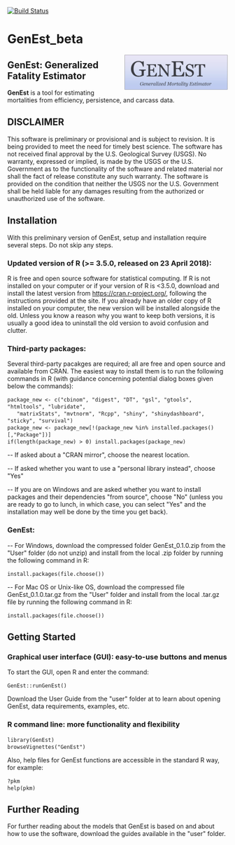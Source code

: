 [![Build Status](https://api.travis-ci.org/ddalthorp/GenEst.svg?branch=master)](https://travis-ci.org/ddalthorp/GenEst)
# GenEst_beta
<img src = 'inst/app/www/GenEst.png' height = '80' align="right" />

## GenEst: Generalized Fatality Estimator    

**GenEst** is a tool for estimating mortalities from efficiency, persistence,
and carcass data.

## DISCLAIMER

This software is preliminary or provisional and is subject to revision. It is being provided to meet the need for timely best science. The software has not received final approval by the U.S. Geological Survey (USGS). No warranty, expressed or implied, is made by the USGS or the U.S. Government as to the functionality of the software and related material nor shall the fact of release constitute any such warranty. The software is provided on the condition that neither the USGS nor the U.S. Government shall be held liable for any damages resulting from the authorized or unauthorized use of the software.

## Installation
With this preliminary version of GenEst, setup and installation require several steps. Do not skip any steps.

### Updated version of R (>= 3.5.0, released on 23 April 2018):
R is free and open source software for statistical computing. If R is not installed on your computer or if your version of R is <3.5.0, download and install the latest version from https://cran.r-project.org/, following the instructions provided at the site. If you already have an older copy of R installed on your computer, the new version will be installed alongside the old. Unless you know a reason why you want to keep both versions, it is usually a good idea to uninstall the old version to avoid confusion and clutter. 


### Third-party packages: 
Several third-party pacakges are required; all are free and open source and available from CRAN. The easiest way to install them is to run the following commands in R (with guidance concerning potential dialog boxes given below the commands):

```
package_new <- c("cbinom", "digest", "DT", "gsl", "gtools", "htmltools", "lubridate", 
   "matrixStats", "mvtnorm", "Rcpp", "shiny", "shinydashboard", "sticky", "survival")
package_new <- package_new[!(package_new %in% installed.packages()[,"Package"])] 
if(length(package_new) > 0) install.packages(package_new)
```
-- If asked about a "CRAN mirror", choose the nearest location.

-- If asked whether you want to use a "personal library instead", choose "Yes"

-- If you are on Windows and are asked whether you want to install packages and their dependencies "from source", choose "No" (unless you are ready to go to lunch, in which case, you can select "Yes" and the installation may well be done by the time you get back).

### GenEst: 
-- For Windows, download the compressed folder GenEst_0.1.0.zip from the "User" folder (do not unzip) and install from the local .zip folder by running the following command in R:
```
install.packages(file.choose())
```
-- For Mac OS or Unix-like OS, download the compressed file GenEst_0.1.0.tar.gz from the "User" folder and install from the local .tar.gz file by running the following command in R:
```
install.packages(file.choose())

```
## Getting Started
### Graphical user interface (GUI): easy-to-use buttons and menus

To start the GUI, open R and enter the command:
```
GenEst::runGenEst()
```

Download the User Guide from the "user" folder at to learn about opening GenEst, data requirements, examples, etc.

### R command line: more functionality and flexibility
```
library(GenEst)
browseVignettes("GenEst")
```
Also, help files for GenEst functions are accessible in the standard R way, for example:
```
?pkm
help(pkm)
```
## Further Reading
For further reading about the models that GenEst is based on and about how to use the software, download the guides available in the "user" folder. 
